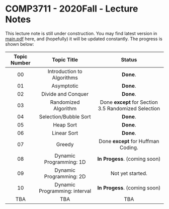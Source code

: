 # COMP3711 - 2020Fall - Lecture Notes

This lecture note is still under construction. You may find latest version in [main.pdf](./main.pdf) here, and (hopefully) it will be updated constantly. The progress is shown below:



| Topic Number |          Topic Title          |                        Status                        |
| :----------: | :---------------------------: | :--------------------------------------------------: |
|      00      |  Introduction to Algorithms   |                      **Done**.                       |
|      01      |          Asymptotic           |                      **Done**.                       |
|      02      |      Divide and Conquer       |                      **Done**.                       |
|      03      |     Randomized Algorithm      | Done **except** for Section 3.5 Randomized Selection |
|      04      |     Selection/Bubble Sort     |                      **Done**.                       |
|      05      |           Heap Sort           |                      **Done**.                       |
|      06      |          Linear Sort          |                      **Done**.                       |
|      07      |            Greedy             |         Done **except** for Huffman Coding.          |
|      08      |    Dynamic Programming: 1D    |            **In Progess**. (coming soon)             |
|      09      |    Dynamic Programming: 2D    |                   Not yet started.                   |
|      10      | Dynamic Programming: interval |            **In Progess**. (coming soon)             |
|     TBA      |              TBA              |                         TBA                          |





